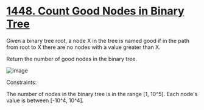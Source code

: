 # [1448. Count Good Nodes in Binary Tree](https://leetcode.com/problems/count-good-nodes-in-binary-tree/description/)

Given a binary tree root, a node X in the tree is named good if in the path from root to X there are no nodes with a value greater than X.

Return the number of good nodes in the binary tree.

![image](https://github.com/Trilochna/NeetCode150/assets/97858274/607fe6e0-d833-4994-b58a-4afd004ace82)


 Constraints:

The number of nodes in the binary tree is in the range [1, 10^5].
Each node's value is between [-10^4, 10^4].

